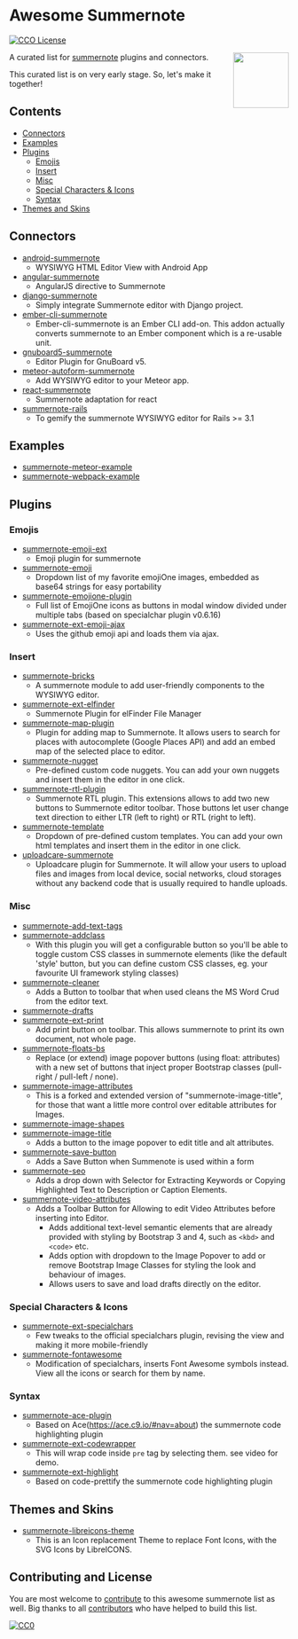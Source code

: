 # Awesome Summernote

[![CCO License](https://img.shields.io/badge/license-CC0-blue.svg?style=plastic "CC0 License")](#contributing-and-license)

[<img src="https://avatars0.githubusercontent.com/u/7778517" align="right" width="100">](http://summernote.org/)

A curated list for [summernote](https://github.com/summernote/summernote/) plugins and connectors.

This curated list is on very early stage. So, let's make it together!

## Contents
- [Connectors](#connectors)
- [Examples](#examples)
- [Plugins](#plugins)
  - [Emojis](#emojis)
  - [Insert](#insert)
  - [Misc](#misc)
  - [Special Characters & Icons](#special-characters-&-icons)
  - [Syntax](#syntax)
- [Themes and Skins](#themes-and-skins)

## Connectors
 - [android-summernote](https://github.com/AvinashSKaranth/android-summernote)
   - WYSIWYG HTML Editor View with Android App
 - [angular-summernote](https://github.com/summernote/angular-summernote)
   - AngularJS directive to Summernote
 - [django-summernote](https://github.com/summernote/django-summernote)
   - Simply integrate Summernote editor with Django project.
 - [ember-cli-summernote](https://github.com/vsymguysung/ember-cli-summernote)
   - Ember-cli-summernote is an Ember CLI add-on. This addon actually converts summernote to an Ember component which is a re-usable unit.
 - [gnuboard5-summernote](https://github.com/easylogic/gnuboard5-summernote)
   - Editor Plugin for GnuBoard v5.
 - [meteor-autoform-summernote](https://github.com/mpowaga/meteor-autoform-summernote)
   - Add WYSIWYG editor to your Meteor app.
 - [react-summernote](https://github.com/Vnkitaev/react-summernote)
   - Summernote adaptation for react
 - [summernote-rails](https://github.com/summernote/summernote-rails)
   - To gemify the summernote WYSIWYG editor for Rails >= 3.1

## Examples
 - [summernote-meteor-example](https://github.com/hackerwins/summernote-meteor-example)
 - [summernote-webpack-example](https://github.com/hackerwins/summernote-webpack-example)

## Plugins

### Emojis
 - [summernote-emoji-ext](https://github.com/nilobarp/summernote-ext-emoji)
   - Emoji plugin for summernote
 - [summernote-emoji](https://github.com/JustinEldracher/summernote-plugins/tree/master/summernote-emoji)
   - Dropdown list of my favorite emojiOne images, embedded as base64 strings for easy portability
 - [summernote-emojione-plugin](https://github.com/bmironov/summernote-emojione-plugin)
   - Full list of EmojiOne icons as buttons in modal window divided under multiple tabs (based on specialchar plugin v0.6.16)
 - [summernote-ext-emoji-ajax](https://github.com/tylerecouture/summernote-ext-emoji-ajax/)
   - Uses the github emoji api and loads them via ajax.

### Insert
 - [summernote-bricks](https://github.com/eissasoubhi/summernote-bricks)
   - A summernote module to add user-friendly components to the WYSIWYG editor.
 - [summernote-ext-elfinder](https://github.com/semplon/summernote-ext-elfinder)
   - Summernote Plugin for elFinder File Manager
 - [summernote-map-plugin](https://github.com/maiyaporn/summernote-map-plugin)
   - Plugin for adding map to Summernote. It allows users to search for places with autocomplete (Google Places API) and add an embed map of the selected place to editor.
 - [summernote-nugget](https://github.com/pHAlkaline/summernote-plugins/tree/master/plugins/nugget)
   - Pre-defined custom code nuggets. You can add your own nuggets and insert them in the editor in one click.
 - [summernote-rtl-plugin](https://github.com/virtser/summernote-rtl-plugin)
   - Summernote RTL plugin. This extensions allows to add two new buttons to Summernote editor toolbar. Those buttons let user change text direction to either LTR (left to right) or RTL (right to left).
 - [summernote-template](https://github.com/Nanakii/summernote-plugins/tree/master/plugin/template)
   - Dropdown of pre-defined custom templates. You can add your own html templates and insert them in the editor in one click.
 - [uploadcare-summernote](https://github.com/uploadcare/uploadcare-summernote)
   - Uploadcare plugin for Summernote. It will allow your users to upload files and images from local device, social networks, cloud storages without any backend code that is usually required to handle uploads.

### Misc
 - [summernote-add-text-tags](https://github.com/tylerecouture/summernote-add-text-tags)
 - [summernote-addclass](https://github.com/creativeprogramming/summernote-addclass)
   - With this plugin you will get a configurable button so you'll be able to toggle custom CSS classes in summernote elements (like the default 'style' button, but you can define custom CSS classes, eg. your favourite UI framework styling classes)
 - [summernote-cleaner](https://github.com/DiemenDesign/summernote-cleaner)
   - Adds a Button to toolbar that when used cleans the MS Word Crud from the editor text.
 - [summernote-drafts](https://github.com/MissAllSunday/summernoteDrafts)
 - [summernote-ext-print](https://github.com/lqez/summernote-ext-print)
   - Add print button on toolbar. This allows summernote to print its own document, not whole page.
 - [summernote-floats-bs](https://github.com/MarcosBL/summernote-floats-bs)
   - Replace (or extend) image popover buttons (using float: attributes) with a new set of buttons that inject proper Bootstrap classes (pull-right / pull-left / none).
 - [summernote-image-attributes](https://github.com/DiemenDesign/summernote-image-attributes)
   - This is a forked and extended version of "summernote-image-title", for those that want a little more control over editable attributes for Images.
 - [summernote-image-shapes](https://github.com/DiemenDesign/summernote-image-shapes)
 - [summernote-image-title](https://github.com/asiffermann/summernote-image-title)
   - Adds a button to the image popover to edit title and alt attributes.
 - [summernote-save-button](https://github.com/DiemenDesign/summernote-save-button)
   - Adds a Save Button when Summenote is used within a form
 - [summernote-seo](https://github.com/DiemenDesign/summernote-seo)
   - Adds a drop down with Selector for Extracting Keywords or Copying Highlighted Text to Description or Caption Elements.
 - [summernote-video-attributes](https://github.com/DiemenDesign/summernote-video-attributes)
   - Adds a Toolbar Button for Allowing to edit Video Attributes before inserting into Editor.
     - Adds additional text-level semantic elements that are already provided with styling by Bootstrap 3 and 4, such as `<kbd>` and `<code>` etc.
     - Adds option with dropdown to the Image Popover to add or remove Bootstrap Image Classes for styling the look and behaviour of images.
     - Allows users to save and load drafts directly on the editor.

### Special Characters & Icons
 - [summernote-ext-specialchars](https://github.com/JustinEldracher/summernote-plugins/tree/master/summernote-ext-specialchars)
   - Few tweaks to the official specialchars plugin, revising the view and making it more mobile-friendly
 - [summernote-fontawesome](https://github.com/JustinEldracher/summernote-plugins/tree/master/summernote-fontawesome)
   - Modification of specialchars, inserts Font Awesome symbols instead.  View all the icons or search for them by name.

### Syntax
 - [summernote-ace-plugin](https://github.com/wubin1989/summernote-ace-plugin)
   - Based on Ace(https://ace.c9.io/#nav=about) the summernote code highlighting plugin
 - [summernote-ext-codewrapper](https://github.com/semplon/summernote-ext-codewrapper)
   - This will wrap code inside `pre` tag by selecting them. see video for demo.
 - [summernote-ext-highlight](https://github.com/heyanlong/summernote-ext-highlight)
   - Based on code-prettify the summernote code highlighting plugin

## Themes and Skins
- [summernote-libreicons-theme](https://github.com/DiemenDesign/LibreICONS/tree/master/themes/summernote)
   - This is an Icon replacement Theme to replace Font Icons, with the SVG Icons by LibreICONS.

## Contributing and License

You are most welcome to [contribute](CONTRIBUTING.md) to this awesome summernote list as well. Big thanks to all [contributors](https://github.com/summernote/awesome-summernote/graphs/contributors) who have helped to build this list.

[![CC0](https://licensebuttons.net/p/zero/1.0/88x31.png)](https://creativecommons.org/publicdomain/zero/1.0/)
